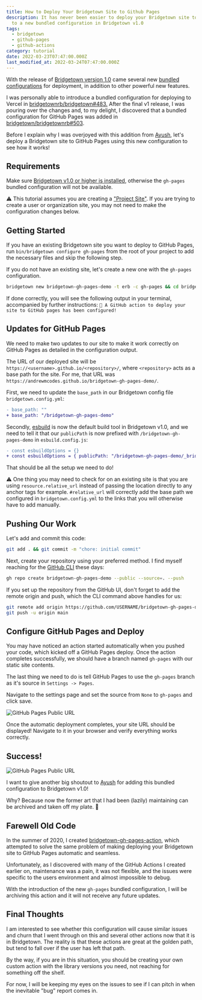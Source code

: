 ```yaml
---
title: How to Deploy Your Bridgetown Site to Github Pages
description: It has never been easier to deploy your Bridgetown site to GitHub Pages thanks
  to a new bundled configuration in Bridgetown v1.0
tags:
  - bridgetown
  - github-pages
  - github-actions
category: tutorial
date: 2022-03-23T07:47:00.000Z
last_modified_at: 2022-03-24T07:47:00.000Z
---
```


With the release of [Bridgetown version 1.0](https://www.bridgetownrb.com/release/reaching-1.0-next-generation-progressive-site-generator/) came several new [bundled configurations](https://www.bridgetownrb.com/docs/bundled-configurations) for deployment, in addition to other powerful new features.

I was personally able to introduce a bundled configuration for deploying to Vercel in [bridgetownrb/bridgetown#483.](https://github.com/bridgetownrb/bridgetown/pull/483) After the final v1 release, I was pouring over the changes and, to my delight, I discovered that a bundled configuration for GitHub Pages was added in [bridgetown/bridgetownrb#503](https://github.com/bridgetownrb/bridgetown/pull/503).

Before I explain why I was overjoyed with this addition from [Ayush](https://twitter.com/ayushn21), let's deploy a Bridgetown site to GitHub Pages using this new configuration to see how it works!

## Requirements

Make sure [Bridgetown v1.0 or higher is installed](https://www.bridgetownrb.com/docs), otherwise the `gh-pages` bundled configuration will not be available.

⚠️ This tutorial assumes you are creating a ["Project Site"](https://docs.github.com/en/pages/getting-started-with-github-pages/about-github-pages#types-of-github-pages-sites). If you are trying to create a user or organization site, you may not need to make the configuration changes below.

## Getting Started

If you have an existing Bridgetown site you want to deploy to GitHub Pages, run `bin/bridgetown configure gh-pages` from the root of your project to add the necessary files and skip the following step.

If you do not have an existing site, let's create a new one with the `gh-pages` configuration.

```sh
bridgetown new bridgetown-gh-pages-demo -t erb -c gh-pages && cd bridgetown-gh-pages-demo
```

If done correctly, you will see the following output in your terminal, accompanied by further instructions: `🎉 A GitHub action to deploy your site to GitHub pages has been configured!`

## Updates for GitHub Pages

We need to make two updates to our site to make it work correctly on GitHub Pages as detailed in the configuration output.

The URL of our deployed site will be `https://<username>.github.io/<repository>/`, where `<repository>` acts as a base path for the site. For me, that URL was `https://andrewmcodes.github.io/bridgetown-gh-pages-demo/`.

First, we need to update the `base_path` in our Bridgetown config file `bridgetown.config.yml`:

```diff
- base_path: ""
+ base_path: "/bridgetown-gh-pages-demo"
```

Secondly, [esbuild](https://esbuild.github.io) is now the default build tool in Bridgetown v1.0, and we need to tell it that our `publicPath` is now prefixed with `/bridgetown-gh-pages-demo` in `esbuild.config.js`:

```diff
- const esbuildOptions = {}
+ const esbuildOptions = { publicPath: "/bridgetown-gh-pages-demo/_bridgetown/static" }
```

That should be all the setup we need to do!

⚠️ One thing you may need to check for on an existing site is that you are using `resource.relative_url` instead of passing the location directly to any anchor tags for example. `#relative_url` will correctly add the base path we configured in `bridgetown.config.yml` to the links that you will otherwise have to add manually.

## Pushing Our Work

Let's add and commit this code:

```sh
git add . && git commit -m "chore: initial commit"
```

Next, create your repository using your preferred method. I find myself reaching for the [GitHub CLI](https://cli.github.com/) these days:

```sh
gh repo create bridgetown-gh-pages-demo --public --source=. --push
```

If you set up the repository from the GitHub UI, don't forget to add the remote origin and push, which the CLI command above handles for us:

```sh
git remote add origin https://github.com/USERNAME/bridgetown-gh-pages-demo.git
git push -u origin main
```

## Configure GitHub Pages and Deploy

You may have noticed an action started automatically when you pushed your code, which kicked off a GitHub Pages deploy. Once the action completes successfully, we should have a branch named `gh-pages` with our static site contents.

The last thing we need to do is tell GitHub Pages to use the `gh-pages` branch as it's source in `Settings -> Pages`.

Navigate to the settings page and set the source from `None` to `gh-pages` and click save.

<img alt="GitHub Pages Public URL" src="<%= cloudinary_url 'v1648021946/posts/deploy-bridgetown-to-github-pages/20220323061751Z_Safari_Pages_cfmcb4', :medium %>" />

Once the automatic deployment completes, your site URL should be displayed! Navigate to it in your browser and verify everything works correctly.

## Success!

<img alt="GitHub Pages Public URL" src="<%= cloudinary_url 'v1648021947/posts/deploy-bridgetown-to-github-pages/20220323061936Z_Safari_Your_awesome_title_This_site_is_totally_awesome_a5kova', :medium %>" />

I want to give another big shoutout to [Ayush](https://twitter.com/ayushn21) for adding this bundled configuration to Bridgetown v1.0!

Why? Because now the former art that I had been (lazily) maintaining can be archived and taken off my plate. 🎉

## Farewell Old Code

In the summer of 2020, I created [bridgetown-gh-pages-action](https://github.com/andrewmcodes/bridgetown-gh-pages-action), which attempted to solve the same problem of making deploying your Bridgetown site to GitHub Pages automatic and seamless.

Unfortunately, as I discovered with many of the GitHub Actions I created earlier on, maintenance was a pain, it was not flexible, and the issues were specific to the users environment and almost impossible to debug.

With the introduction of the new `gh-pages` bundled configuration, I will be archiving this action and it will not receive any future updates.

## Final Thoughts

I am interested to see whether this configuration will cause similar issues and churn that I went through on this and several other actions now that it is in Bridgetown. The reality is that these actions are great at the golden path, but tend to fall over if the user has left that path.

By the way, if you are in this situation, you should be creating your own custom action with the library versions you need, not reaching for something off the shelf.

For now, I will be keeping my eyes on the issues to see if I can pitch in when the inevitable "bug" report comes in.
